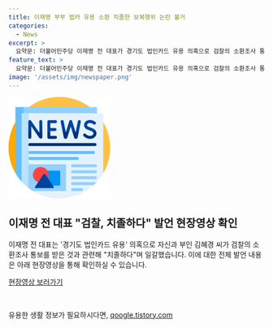 ```yaml
---
title: 이재명 부부 법카 유용 소환 치졸한 보복행위 논란 불거
categories:
  - News
excerpt: >
  요약문: 더불어민주당 이재명 전 대표가 경기도 법인카드 유용 의혹으로 검찰의 소환조사 통보를 받자 치졸하다며 비판했다. 관련 발언은 [현장영상]을 통해 확인 가능하다.클릭하여 전문 확인하기.
feature_text: >
  요약문: 더불어민주당 이재명 전 대표가 경기도 법인카드 유용 의혹으로 검찰의 소환조사 통보를 받자 치졸하다며 비판했다. 관련 발언은 [현장영상]을 통해 확인 가능하다.클릭하여 전문 확인하기.
image: '/assets/img/newspaper.png'
---
```


<p><img src="/assets/img/newspaper.png" alt="kimp 속보" /></p>

<h2 data-ke-size="size26">이재명 전 대표 "검찰, 치졸하다" 발언 현장영상 확인</h2>

<p data-ke-size="size16">이재명 전 대표는 '경기도 법인카드 유용' 의혹으로 자신과 부인 김혜경 씨가 검찰의 소환조사 통보를 받은 것과 관련해 "치졸하다"며 일갈했습니다. 이에 대한 전체 발언 내용은 아래 현장영상을 통해 확인하실 수 있습니다.</p>

<div><a href="video_link">현장영상 보러가기</a></div>

<p data-ke-size="size16">&nbsp;</p>
유용한 생활 정보가 필요하시다면, <a href="https://qoogle.tistory.com" rel="dofollow">qoogle.tistory.com</a>


